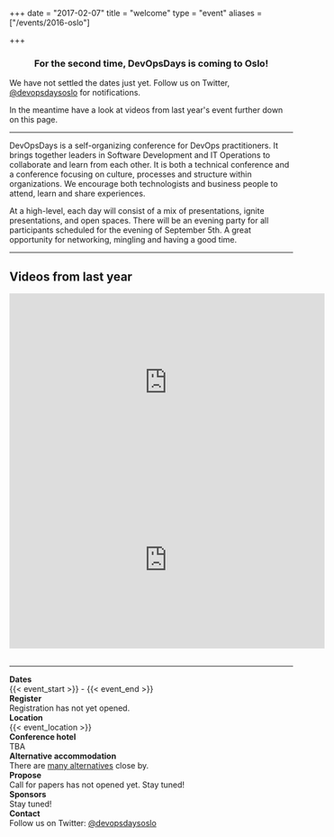 +++
date = "2017-02-07"
title = "welcome"
type = "event"
aliases = ["/events/2016-oslo"]

+++

<div style="text-align:center;">

<p><h3>For the second time, DevOpsDays is coming to Oslo!</h3></p>

</div>

<div style="text-align:left">

<p>We have not settled the dates just yet. Follow us on Twitter, <a href="https://twitter.com/devopsdaysoslo">@devopsdaysoslo</a> for notifications.

<p>In the meantime have a look at videos from last year's event further down on this page.</p>

<hr>

<p>DevOpsDays is a self-organizing conference for DevOps practitioners. It brings together leaders in Software Development and IT Operations to collaborate and learn from each other. It is both a technical conference and a conference focusing on culture, processes and structure within organizations. We encourage both technologists and business people to attend, learn and share experiences.</p>

<p>At a high-level, each day will consist of a mix of presentations, ignite presentations, and open spaces. There will be an evening party for all participants scheduled for the evening of September 5th. A great opportunity for networking, mingling and having a good time.</p>

<!--
<h2>Sponsorships</h2>
{{< event_link page="sponsor" text="Sponsor the event!" >}} It's a great way to attract new talent and promote your organization.
-->

<hr>

<h2>Videos from last year</h2>

<iframe width="560" height="315" src="https://www.youtube.com/embed/BTTqGoLdRJM" frameborder="0" allowfullscreen></iframe>

<iframe width="560" height="315" src="https://www.youtube.com/embed/sr3OS6wfxzc" frameborder="0" allowfullscreen></iframe>

</div>

</div>

<br>
<hr>

<!--

## Call for papers
{{< event_link page="propose" text="Propose a talk!" >}}.

-->


<div class = "row">
  <div class = "col-md-3">
    <strong>Dates</strong>
  </div>
  <div class = "col-md-8">
    {{< event_start >}} - {{< event_end >}}
  </div>
</div>

<div class = "row">
  <div class = "col-md-3">
    <strong>Register</strong>
  </div>
  <div class = "col-md-8">
    Registration has not yet opened.
    <!-- 
    {{< event_link page="registration" text="Register to attend the event!" >}}
    -->
  </div>
</div>

<div class = "row">
  <div class = "col-md-3">
    <strong>Location</strong>
  </div>
  <div class = "col-md-8">
    {{< event_location >}}
  </div>
</div>

<div class = "row">
  <div class = "col-md-3">
    <strong>Conference hotel</strong>
  </div>
  <div class = "col-md-8">
    TBA
    <!--<a href="http://www.thonhotels.com/standalone-pages/block-booking/devopsdays-is-coming-to-oslo-/">Thon Hotel Oslo Panorama</a>-->
  </div>
</div>

<div class = "row">
  <div class = "col-md-3">
    <strong>Alternative accommodation</strong>
  </div>
  <div class = "col-md-8">
    There are <a href="https://www.google.no/maps/search/Hoteller/@59.908037,10.7421253,17z/data=!3m1!4b1!4m8!2m7!3m6!1sHoteller!2sDronningensgate+4+Kvadraturen,+Gamle+Museet+Konferanse+og+Selskapslokaler,+0152+Oslo!3s0x46416e659eb51631:0xa98021d023cb87b2!4m2!1d10.744314!2d59.908029?hl=no">many alternatives</a> close by.
  </div>
</div>

<div class = "row">
  <div class = "col-md-3">
    <strong>Propose</strong>
  </div>
  <div class = "col-md-8">
    Call for papers has not opened yet. Stay tuned!
  </div>
</div>

<!-- <div class = "row">
  <div class = "col-md-3">
    <strong>Program</strong>
  </div>
  <div class = "col-md-8">
    View the {{< event_link page="program" text="program." >}}
  </div>
</div> -->

<!-- <div class = "row">
  <div class = "col-md-3">
    <strong>Speakers</strong>
  </div>
  <div class = "col-md-8">
    Check out the {{< event_link page="speakers" text="speakers!" >}}
  </div>
</div> -->

<div class = "row">
  <div class = "col-md-3">
    <strong>Sponsors</strong>
  </div>
  <div class = "col-md-8">
    Stay tuned!
    <!--{{< event_link page="sponsor" text="Sponsor the event!" >}} It's a great way to attract new talent and promote your organization.-->
  </div>
</div>

<div class = "row">
  <div class = "col-md-3">
    <strong>Contact</strong>
  </div>
  <div class = "col-md-8">
    Follow us on Twitter: <a href="https://twitter.com/devopsdaysoslo">@devopsdaysoslo</a>
    <!--{{< event_link page="contact" text="Get in touch with the Organizers" >}} -->
  </div>
</div>

